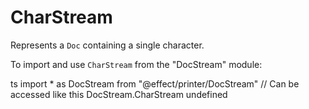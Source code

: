 # CharStream

Represents a `Doc` containing a single character.

To import and use `CharStream` from the "DocStream" module:

ts
import \* as DocStream from "@effect/printer/DocStream"
// Can be accessed like this
DocStream.CharStream
undefined
